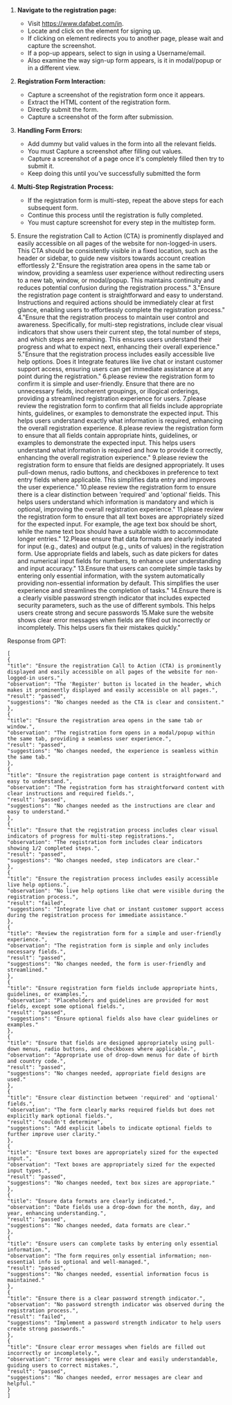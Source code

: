 1. **Navigate to the registration page:**
   - Visit https://www.dafabet.com/in.
   - Locate and click on the element for signing up.
   - If clicking on element redirects you to another page, please wait and capture the screenshot.
   - If a pop-up appears, select to sign in using a Username/email.
   - Also examine the way sign-up form appears, is it in modal/popup or in a different view.
2. **Registration Form Interaction:**
   - Capture a screenshot of the registration form once it appears.
   - Extract the HTML content of the registration form.
   - Directly submit the form.
   - Capture a screenshot of the form after submission.
3. **Handling Form Errors:**
   - Add dummy but valid values in the form into all the relevant fields.
   - You must Capture a screenshot after filling out values.
   - Capture a screenshot of a page once it's completely filled then try to submit it.
   - Keep doing this until you've successfully submitted the form
4. **Multi-Step Registration Process:**

   - If the registration form is multi-step, repeat the above steps for each subsequent form.
   - Continue this process until the registration is fully completed.
   - You must capture screenshot for every step in the multistep form.

5. Ensure the registration Call to Action (CTA) is prominently displayed and easily accessible on all pages of the website for non-logged-in users. This CTA should be consistently visible in a fixed location, such as the header or sidebar, to guide new visitors towards account creation effortlessly 2."Ensure the registration area opens in the same tab or window, providing a seamless user experience without redirecting users to a new tab, window, or modal/popup. This maintains continuity and reduces potential confusion during the registration process." 3."Ensure the registration page content is straightforward and easy to understand. Instructions and required actions should be immediately clear at first glance, enabling users to effortlessly complete the registration process." 4."Ensure that the registration process to maintain user control and awareness. Specifically, for multi-step registrations, include clear visual indicators that show users their current step, the total number of steps, and which steps are remaining. This ensures users understand their progress and what to expect next, enhancing their overall experience." 5."Ensure that the registration process includes easily accessible live help options. Does it Integrate features like live chat or instant customer support access, ensuring users can get immediate assistance at any point during the registration." 6.please review the registration form to confirm it is simple and user-friendly. Ensure that there are no unnecessary fields, incoherent groupings, or illogical orderings, providing a streamlined registration experience for users. 7.please review the registration form to confirm that all fields include appropriate hints, guidelines, or examples to demonstrate the expected input. This helps users understand exactly what information is required, enhancing the overall registration experience. 8.please review the registration form to ensure that all fields contain appropriate hints, guidelines, or examples to demonstrate the expected input. This helps users understand what information is required and how to provide it correctly, enhancing the overall registration experience." 9.please review the registration form to ensure that fields are designed appropriately. It uses pull-down menus, radio buttons, and checkboxes in preference to text entry fields where applicable. This simplifies data entry and improves the user experience." 10.please review the registration form to ensure there is a clear distinction between 'required' and 'optional' fields. This helps users understand which information is mandatory and which is optional, improving the overall registration experience." 11.please review the registration form to ensure that all text boxes are appropriately sized for the expected input. For example, the age text box should be short, while the name text box should have a suitable width to accommodate longer entries." 12.Please ensure that data formats are clearly indicated for input (e.g., dates) and output (e.g., units of values) in the registration form. Use appropriate fields and labels, such as date pickers for dates and numerical input fields for numbers, to enhance user understanding and input accuracy." 13.Ensure that users can complete simple tasks by entering only essential information, with the system automatically providing non-essential information by default. This simplifies the user experience and streamlines the completion of tasks." 14.Ensure there is a clearly visible password strength indicator that includes expected security parameters, such as the use of different symbols. This helps users create strong and secure passwords 15.Make sure the website shows clear error messages when fields are filled out incorrectly or incompletely. This helps users fix their mistakes quickly."

Response from GPT:

```
[
{
"title": "Ensure the registration Call to Action (CTA) is prominently displayed and easily accessible on all pages of the website for non-logged-in users.",
"observation": "The 'Register' button is located in the header, which makes it prominently displayed and easily accessible on all pages.",
"result": "passed",
"suggestions": "No changes needed as the CTA is clear and consistent."
},
{
"title": "Ensure the registration area opens in the same tab or window.",
"observation": "The registration form opens in a modal/popup within the same tab, providing a seamless user experience.",
"result": "passed",
"suggestions": "No changes needed, the experience is seamless within the same tab."
},
{
"title": "Ensure the registration page content is straightforward and easy to understand.",
"observation": "The registration form has straightforward content with clear instructions and required fields.",
"result": "passed",
"suggestions": "No changes needed as the instructions are clear and easy to understand."
},
{
"title": "Ensure that the registration process includes clear visual indicators of progress for multi-step registrations.",
"observation": "The registration form includes clear indicators showing 1/2 completed steps.",
"result": "passed",
"suggestions": "No changes needed, step indicators are clear."
},
{
"title": "Ensure the registration process includes easily accessible live help options.",
"observation": "No live help options like chat were visible during the registration process.",
"result": "failed",
"suggestions": "Integrate live chat or instant customer support access during the registration process for immediate assistance."
},
{
"title": "Review the registration form for a simple and user-friendly experience.",
"observation": "The registration form is simple and only includes necessary fields.",
"result": "passed",
"suggestions": "No changes needed, the form is user-friendly and streamlined."
},
{
"title": "Ensure registration form fields include appropriate hints, guidelines, or examples.",
"observation": "Placeholders and guidelines are provided for most fields, except some optional fields.",
"result": "passed",
"suggestions": "Ensure optional fields also have clear guidelines or examples."
},
{
"title": "Ensure that fields are designed appropriately using pull-down menus, radio buttons, and checkboxes where applicable.",
"observation": "Appropriate use of drop-down menus for date of birth and country code.",
"result": "passed",
"suggestions": "No changes needed, appropriate field designs are used."
},
{
"title": "Ensure clear distinction between 'required' and 'optional' fields.",
"observation": "The form clearly marks required fields but does not explicitly mark optional fields.",
"result": "couldn't determine",
"suggestions": "Add explicit labels to indicate optional fields to further improve user clarity."
},
{
"title": "Ensure text boxes are appropriately sized for the expected input.",
"observation": "Text boxes are appropriately sized for the expected input types.",
"result": "passed",
"suggestions": "No changes needed, text box sizes are appropriate."
},
{
"title": "Ensure data formats are clearly indicated.",
"observation": "Date fields use a drop-down for the month, day, and year, enhancing understanding.",
"result": "passed",
"suggestions": "No changes needed, data formats are clear."
},
{
"title": "Ensure users can complete tasks by entering only essential information.",
"observation": "The form requires only essential information; non-essential info is optional and well-managed.",
"result": "passed",
"suggestions": "No changes needed, essential information focus is maintained."
},
{
"title": "Ensure there is a clear password strength indicator.",
"observation": "No password strength indicator was observed during the registration process.",
"result": "failed",
"suggestions": "Implement a password strength indicator to help users create strong passwords."
},
{
"title": "Ensure clear error messages when fields are filled out incorrectly or incompletely.",
"observation": "Error messages were clear and easily understandable, guiding users to correct mistakes.",
"result": "passed",
"suggestions": "No changes needed, error messages are clear and helpful."
}
]
```
